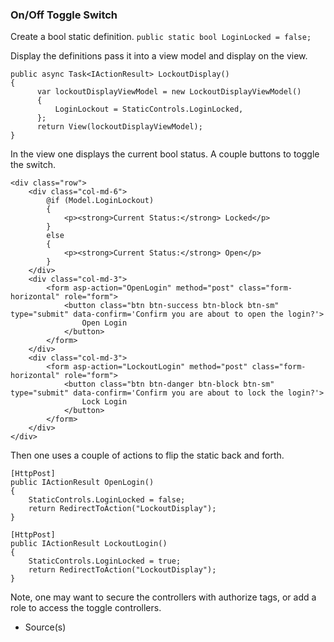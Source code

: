 ### On/Off Toggle Switch

Create a bool static definition.
`public static bool LoginLocked = false;`

Display the definitions pass it into a view model and display on the view.
```
public async Task<IActionResult> LockoutDisplay()
{
      var lockoutDisplayViewModel = new LockoutDisplayViewModel()
      {
          LoginLockout = StaticControls.LoginLocked,
      };
      return View(lockoutDisplayViewModel);
}
```

In the view one displays the current bool status. A couple buttons to toggle the switch.
```
<div class="row">
    <div class="col-md-6">
        @if (Model.LoginLockout)
        {
            <p><strong>Current Status:</strong> Locked</p>
        }
        else
        {
            <p><strong>Current Status:</strong> Open</p>
        }
    </div>
    <div class="col-md-3">
        <form asp-action="OpenLogin" method="post" class="form-horizontal" role="form">
            <button class="btn btn-success btn-block btn-sm" type="submit" data-confirm='Confirm you are about to open the login?'>
                Open Login
            </button>
        </form>
    </div>
    <div class="col-md-3">
        <form asp-action="LockoutLogin" method="post" class="form-horizontal" role="form">
            <button class="btn btn-danger btn-block btn-sm" type="submit" data-confirm='Confirm you are about to lock the login?'>
                Lock Login
            </button>
        </form>
    </div>
</div>
```

Then one uses a couple of actions to flip the static back and forth.
```
[HttpPost]
public IActionResult OpenLogin()
{
    StaticControls.LoginLocked = false;
    return RedirectToAction("LockoutDisplay");
}

[HttpPost]
public IActionResult LockoutLogin()
{
    StaticControls.LoginLocked = true;
    return RedirectToAction("LockoutDisplay");
}
```

Note, one may want to secure the controllers with authorize tags, or add a role to access the toggle controllers.
- Source(s)
